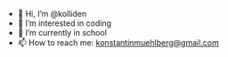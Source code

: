 - 👋 Hi, I’m @kolliden
- 👀 I’m interested in coding
- 🌱 I’m currently in school
- 📫 How to reach me: konstantinmuehlberg@gmail.com

<!---
kolliden/kolliden is a ✨ special ✨ repository because its `README.md` (this file) appears on your GitHub profile.
You can click the Preview link to take a look at your changes.
--->
